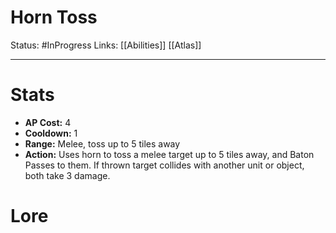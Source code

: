 # Horn Toss
Status: #InProgress 
Links: [[Abilities]] [[Atlas]]
___
# Stats
- **AP Cost:** 4
- **Cooldown:** 1
- **Range:** Melee, toss up to 5 tiles away
- **Action:** Uses horn to toss a melee target up to 5 tiles away, and Baton Passes to them. If thrown target collides with another unit or object, both take 3 damage.
# Lore

